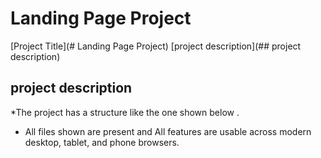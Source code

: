 # Landing Page Project

[Project Title](# Landing Page Project)
[project description](## project description)



## project description

*The project  has a structure like the one shown below .
* All files shown are present and  All features are usable across modern desktop, tablet, and phone browsers.